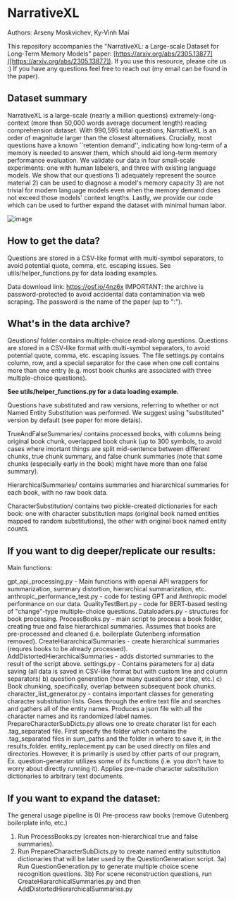 # NarrativeXL
Authors: Arseny Moskvichev, Ky-Vinh Mai

This repository accompanies the "NarrativeXL: a Large-scale Dataset for Long-Term Memory Models" paper: [https://arxiv.org/abs/2305.13877]([https://arxiv.org/abs/2305.13877]). If you use this resource, please cite us :) If you have any questions feel free to reach out (my email can be found in the paper).

## Dataset summary
NarrativeXL is a large-scale (nearly a million questions) extremely-long-context (more than 50,000 words average document length) reading comprehension dataset. With 990,595 total questions, NarrativeXL is an order of magnitude larger than the closest alternatives. Crucially, most questions have a known ``retention demand'', indicating how long-term of a memory is needed to answer them, which should aid long-term memory performance evaluation. We validate our data in four small-scale experiments: one with human labelers, and three with existing language models. We show that our questions 1) adequately represent the source material 2) can be used to diagnose a model's memory capacity 3) are not trivial for modern language models even when the memory demand does not exceed those models' context lengths. Lastly, we provide our code which can be used to further expand the dataset with minimal human labor.

![image](https://github.com/R-seny/NarrativeXL/assets/68800355/0050f754-5bb9-44a2-8492-a814d0fe3963)

## How to get the data?

Questions are stored in a CSV-like format with multi-symbol separators, to avoid potential quote, comma, etc. escaping issues. See utils/helper_functions.py for data loading examples.

Data download link: https://osf.io/4nz6x
IMPORTANT: the archive is password-protected to avoid accidental data contamination via web scraping. The password is the name of the paper (up to ":").


## What's in the data archive?

Qeustions/ folder contains multiple-choice read-along questions. Questions are stored in a CSV-like format with multi-symbol separators, to avoid potential quote, comma, etc. escaping issues. The file settings.py contains column, row, and a special separator for the case when one cell contains more than one entry (e.g. most book chunks are associated with three multiple-choice questions).

**See utils/helper_functions.py for a data loading example.**

Questions have substituted and raw versions, referring to whether or not Named Entity Substitution was performed. We suggest using "substituted" version by default (see paper for more detais).

TrueAndFalseSummaries/ contains processed books, with columns being original book chunk, overlapped book chunk (up to 300 symbols, to avoid cases where imortant things are split mid-sentence between different chunks, true chunk summary, and false chunk summaries (note that some chunks (especially early in the book) might have more than one false summary).

HierarchicalSummaries/ contains summaries and hiararchical summaries for each book, with no raw book data.

CharacterSubstitution/ contains two pickle-created dictionaries for each book: one with character substitution maps (original book named entities mapped to random substitutions), the other with original book named entity counts.

## If you want to dig deeper/replicate our results:

Main functions:

gpt_api_processing.py - Main functions with openai API wrappers for summarization, summary distortion, hierarchical summarization, etc.
anthropic_performance_test.py - code for testing GPT and Anthropic model performance on our data.
QualityTestBert.py - code for BERT-based testing of "change"-type multiple-choice questions.
Dataloaders.py - structures for book processing.
ProcessBooks.py - main script to process a book folder, creating true and false hierarchical summaries. Assumes that books are pre-processed and cleaned (i.e. boilerplate Gutenberg information removed).
CreateHiararchicalSummaries - create hierarchical summaries (requres books to be already processed).
AddDistortedHierarchicalSummaries - adds distorted summaries to the result of the script above.
settings.py - Contains parameters for a) data saving (all data is saved in CSV-like format but with custom line and column separators) b) question generation (how many questions per step, etc.) c) Book chunking, specifically, overlap between subsequent book chunks.
character_list_generator.py - contains important classes for generating character substitution lists. Goes through the entire text file and searches and gathers all of the entity names. Produces a json file with all the character names and its randomized label names.
PrepareCharacterSubDicts.py allows one to create charater list for each .tag_separated file. First specify the folder which contains the .tag_separated files in sum_paths and the folder in where to save it, in the results_folder.
entity_replacement.py can be used directly on files and directories. However, it is primarily is used by other parts of our program, Ex. question-generator utilizes some of its functions (i.e. you don't have to worry about directly running it). Applies pre-made character substitution dictionaries to arbitrary text documents.

## If you want to expand the dataset:

The general usage pipeline is 
0) Pre-process raw books (remove Gutenberg boilerplate info, etc.)
1) Run ProcessBooks.py (creates non-hierarchical true and false summaries).
2) Run PrepareCharacterSubDicts.py to create named entity substitution dictionaries that will be later used by the QuestionGeneration script.
3a) Run QuestionGeneration.py to generate multiple choice scene recognition questions.
3b) For scene reconstruction questions, run CreateHiararchicalSummaries.py and then AddDistortedHierarchicalSummaries.py